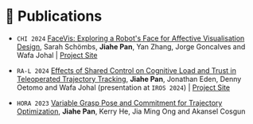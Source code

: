 
# 📝 Publications 

- ``CHI 2024`` [FaceVis: Exploring a Robot's Face for Affective Visualisation Design](https://dl.acm.org/doi/full/10.1145/3613905.3650910), Sarah Schömbs, **Jiahe Pan**, Yan Zhang, Jorge Goncalves and Wafa Johal | [Project Site](https://sites.google.com/view/facevis/home)

- ``RA-L 2024`` [Effects of Shared Control on Cognitive Load and Trust in Teleoperated Trajectory Tracking](https://ieeexplore.ieee.org/abstract/document/10517390), **Jiahe Pan**, Jonathan Eden, Denny Oetomo and Wafa Johal (presentation at ``IROS 2024``) | [Project Site](https://sites.google.com/view/auto-cl-trust/home)

- `HORA 2023` [Variable Grasp Pose and Commitment for Trajectory Optimization](https://ieeexplore.ieee.org/abstract/document/10155773), **Jiahe Pan**, Kerry He, Jia Ming Ong and Akansel Cosgun



